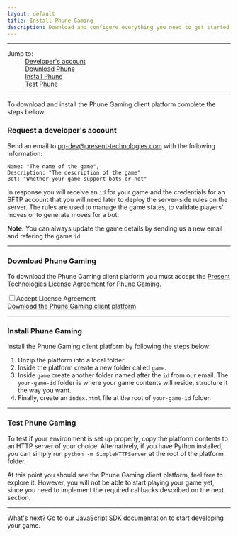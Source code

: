 ```yaml
---
layout: default
title: Install Phune Gaming
description: Download and configure everything you need to get started
---
```


<hr />

<div data-magellan-destination="sdk-js" data-magellan-expedition="fixed" data-options="destination_threshold: 65;">
    <dl class="sub-nav">
        <dt>Jump to:</dt>
        <dd data-magellan-arrival="request"><a href="#request">Developer's account</a></dd>
        <dd data-magellan-arrival="download"><a href="#download">Download Phune</a></dd>
        <dd data-magellan-arrival="install"><a href="#install">Install Phune</a></dd>
        <dd data-magellan-arrival="test"><a href="#test">Test Phune</a></dd>
    </dl>
</div>

<hr />

To download and install the Phune Gaming client platform complete the steps bellow:

<a name="request"></a>
<h3 data-magellan-destination="request">Request a developer's account</h3>

Send an email to [pg-dev@present-technologies.com](mailto:pg-dev@present-technologies.com) with the following information:

```
Name: "The name of the game",
Description: "The description of the game"
Bot: "Whether your game support bots or not"
```

In response you will receive an `id` for your game and the credentials for an SFTP account that you will need later to deploy the server-side rules on the server. The rules are used to manage the game states, to validate players' moves or to generate moves for a bot.

**Note:** You can always update the game details by sending us a new email and refering the game `id`.

<hr />

<a name="download"></a>
<h3 data-magellan-destination="download">Download Phune Gaming</h3>

To download the Phune Gaming client platform you must accept the [Present Technologies License Agreement for Phune Gaming](license-agreement.html).

<input id="accept-license" type="checkbox" /><label for="accept-license">Accept License Agreement</label>  
<a id="download-platform" href="http://www.phune.com/assets/phune.zip">Download the Phune Gaming client platform</a>

<hr />

<a name="install"></a>
<h3 data-magellan-destination="install">Install Phune Gaming</h3>

Install the Phune Gaming client platform by following the steps below:

1. Unzip the platform into a local folder. 
2. Inside the platform create a new folder called `game`. 
3. Inside `game` create another folder named after the `id` from our email. The `your-game-id` folder is where your game contents will reside, structure it the way you want.
4. Finally, create an `index.html` file at the root of `your-game-id` folder. 

<hr />

<a name="test"></a>
<h3 data-magellan-destination="test">Test Phune Gaming</h3>

To test if your environment is set up properly, copy the platform contents to an HTTP server of your choice. Alternatively, if you have Python installed, you can simply run `python -m SimpleHTTPServer` at the root of the platform folder.

At this point you should see the Phune Gaming client platform, feel free to explore it. However, you will not be able to start playing your game yet, since you need to implement the required callbacks described on the next section.

<hr />

What's next? Go to our [JavaScript SDK](sdk-js.html) documentation to start developing your game.
